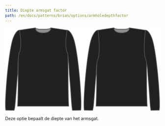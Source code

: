 ```yaml
---
title: Diepte armsgat factor
path: /en/docs/patterns/brian/options/armholedepthfactor
---
```


![De factor armsgatdiepte bij Brian](./armholedepthfactor.svg)

Deze optie bepaalt de diepte van het armsgat.